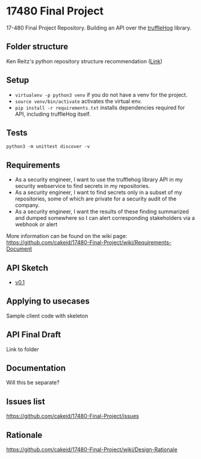 # 17480 Final Project
  17-480 Final Project Repository. Building an API over the [truffleHog](https://github.com/dxa4481/truffleHog/) library.

## Folder structure

Ken Reitz's python repository structure recommendation ([Link](https://www.kennethreitz.org/essays/repository-structure-and-python))

## Setup
* `virtualenv -p python3 venv` if you do not have a venv for the project.
* `source venv/bin/activate` activates the virtual env.
* `pip install -r requirements.txt` installs dependencies required for API, including truffleHog itself.

## Tests
`python3 -m unittest discover -v`

## Requirements

* As a security engineer, I want to use the trufflehog library API in my security webservice to find secrets in my repositories.
* As a security engineer, I want to find secrets only in a subset of my repositories, some of which are private for a security audit of the company.
* As a security engineer, I want the results of these finding summarized and dumped somewhere so I can alert corresponding stakeholders via a webhook or alert

More information can be found on the wiki page:  
https://github.com/cakeid/17480-Final-Project/wiki/Requirements-Document

## API Sketch
* [v0.1](https://github.com/cakeid/17480-Final-Project/tree/41e253e29f05c0b3c0132ae903e83078cc1885b8/api/name_pending)

## Applying to usecases
Sample client code with skeleton

## API Final Draft
Link to folder

## Documentation
Will this be separate?

## Issues list
https://github.com/cakeid/17480-Final-Project/issues

## Rationale
https://github.com/cakeid/17480-Final-Project/wiki/Design-Rationale
